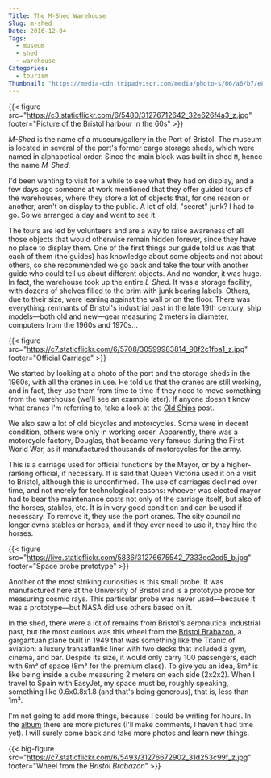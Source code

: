 ```yaml
---
Title: The M-Shed Warehouse
Slug: m-shed
Date: 2016-12-04
Tags: 
  - museum
  - shed
  - warehouse
Categories:
  - tourism
Thumbnail: "https://media-cdn.tripadvisor.com/media/photo-s/06/a6/b7/e8/m-shed.jpg"
---
```


{{< figure src="https://c3.staticflickr.com/6/5480/31276712642_32e626f4a3_z.jpg" 
footer="Picture of the Bristol harbour in the 60s" >}}

*M-Shed* is the name of a museum/gallery in the Port of Bristol. The
museum is located in several of the port's former cargo storage sheds,
which were named in alphabetical order. Since the main block was built
in shed `M`, hence the name *M-Shed*.

I'd been wanting to visit for a while to see what they had on display,
and a few days ago someone at work mentioned that they offer guided
tours of the warehouses, where they store a lot of objects that, for
one reason or another, aren't on display to the public. A lot of old,
"secret" junk? I had to go. So we arranged a day and went to see it.

The tours are led by volunteers and are a way to raise awareness of
all those objects that would otherwise remain hidden forever, since
they have no place to display them. One of the first things our guide
told us was that each of them (the guides) has knowledge about some
objects and not about others, so she recommended we go back and take
the tour with another guide who could tell us about different
objects. And no wonder, it was huge. In fact, the warehouse took up
the entire *L-Shed*. It was a storage facility, with dozens of shelves
filled to the brim with junk bearing labels. Others, due to their
size, were leaning against the wall or on the floor. There was
everything: remnants of Bristol's industrial past in the late 19th
century, ship models—both old and new—gear measuring 2 meters in
diameter, computers from the 1960s and 1970s...

{{< figure src="https://c7.staticflickr.com/6/5708/30599983814_98f2c1fba1_z.jpg"
footer="Official Carriage" >}}

We started by looking at a photo of the port and the storage sheds in
the 1960s, with all the cranes in use. He told us that the cranes are
still working, and in fact, they use them from time to time if they
need to move something from the warehouse (we'll see an example
later). If anyone doesn't know what cranes I'm referring to, take a
look at the [Old Ships][old ships] post.

We also saw a lot of old bicycles and motorcycles. Some were in decent
condition, others were only in working order. Apparently, there was a
motorcycle factory, Douglas, that became very famous during the First
World War, as it manufactured thousands of motorcycles for the army.

This is a carriage used for official functions by the Mayor, or by a
higher-ranking official, if necessary. It is said that Queen Victoria
used it on a visit to Bristol, although this is unconfirmed. The use
of carriages declined over time, and not merely for technological
reasons: whoever was elected mayor had to bear the maintenance costs
not only of the carriage itself, but also of the horses, stables, etc.
It is in very good condition and can be used if necessary. To remove
it, they use the port cranes. The city council no longer owns stables
or horses, and if they ever need to use it, they hire the horses.

{{< figure src="https://live.staticflickr.com/5836/31276675542_7333ec2cd5_b.jpg" footer="Space probe prototype" >}}

Another of the most striking curiosities is this small probe. It was
manufactured here at the University of Bristol and is a prototype
probe for measuring cosmic rays. This particular probe was never
used—because it was a prototype—but NASA did use others based on it.

In the shed, there were a lot of remains from Bristol's aeronautical
industrial past, but the most curious was this wheel from the [Bristol
Brabazon][brabazon], a gargantuan plane built in 1949 that was
something like the Titanic of aviation: a luxury transatlantic liner
with two decks that included a gym, cinema, and bar. Despite its size,
it would only carry 100 passengers, each with 6m³ of space (8m³ for
the premium class). To give you an idea, 8m³ is like being inside a
cube measuring 2 meters on each side (2x2x2). When I travel to Spain
with EasyJet, my space must be, roughly speaking, something like
0.6x0.8x1.8 (and that's being generous), that is, less than 1m³.

I'm not going to add more things, because I could be writing for
hours. In the [album][album] there are more pictures (I'll make
comments, I haven't had time yet). I will surely come back and take
more photos and learn new things.

{{< big-figure src="https://c7.staticflickr.com/6/5493/31276672902_31d253c99f_z.jpg" footer="Wheel from the _Bristol Brabazon_" >}}

[album]: https://www.flickr.com/photos/149690786@n07/albums/7215767325015396/with/30599995824/
[Brabazon]: https://en.wikipedia.org/wiki/bristol_brabazon
[old ships]:/posts/barcos-viejunos/
